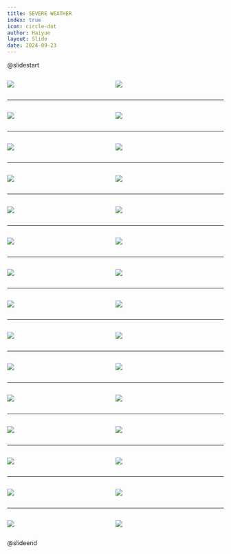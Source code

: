```yaml
---
title: SEVERE WEATHER
index: true
icon: circle-dot
author: Haiyue
layout: Slide
date: 2024-09-23
---
```

 
@slidestart

<div style="display:flex">
<div style="flex:1">

![](https://raw.githubusercontent.com/yclord/reading/refs/heads/master/english/Level-T/SEVERE%20WEATHER/001.webp)
</div>
<div style="flex:1">

![](https://raw.githubusercontent.com/yclord/reading/refs/heads/master/english/Level-T/SEVERE%20WEATHER/002.webp)
</div>
</div>

---

<div style="display:flex">
<div style="flex:1">

![](https://raw.githubusercontent.com/yclord/reading/refs/heads/master/english/Level-T/SEVERE%20WEATHER/003.webp)
</div>
<div style="flex:1">

![](https://raw.githubusercontent.com/yclord/reading/refs/heads/master/english/Level-T/SEVERE%20WEATHER/004.webp)
</div>
</div>

---

<div style="display:flex">
<div style="flex:1">

![](https://raw.githubusercontent.com/yclord/reading/refs/heads/master/english/Level-T/SEVERE%20WEATHER/005.webp)
</div>
<div style="flex:1">

![](https://raw.githubusercontent.com/yclord/reading/refs/heads/master/english/Level-T/SEVERE%20WEATHER/006.webp)
</div>
</div>

---

<div style="display:flex">
<div style="flex:1">

![](https://raw.githubusercontent.com/yclord/reading/refs/heads/master/english/Level-T/SEVERE%20WEATHER/007.webp)
</div>
<div style="flex:1">

![](https://raw.githubusercontent.com/yclord/reading/refs/heads/master/english/Level-T/SEVERE%20WEATHER/008.webp)
</div>
</div>

---

<div style="display:flex">
<div style="flex:1">

![](https://raw.githubusercontent.com/yclord/reading/refs/heads/master/english/Level-T/SEVERE%20WEATHER/009.webp)
</div>
<div style="flex:1">

![](https://raw.githubusercontent.com/yclord/reading/refs/heads/master/english/Level-T/SEVERE%20WEATHER/010.webp)
</div>
</div>

---

<div style="display:flex">
<div style="flex:1">

![](https://raw.githubusercontent.com/yclord/reading/refs/heads/master/english/Level-T/SEVERE%20WEATHER/011.webp)
</div>
<div style="flex:1">

![](https://raw.githubusercontent.com/yclord/reading/refs/heads/master/english/Level-T/SEVERE%20WEATHER/012.webp)
</div>
</div>

---

<div style="display:flex">
<div style="flex:1">

![](https://raw.githubusercontent.com/yclord/reading/refs/heads/master/english/Level-T/SEVERE%20WEATHER/013.webp)
</div>
<div style="flex:1">

![](https://raw.githubusercontent.com/yclord/reading/refs/heads/master/english/Level-T/SEVERE%20WEATHER/014.webp)
</div>
</div>

---

<div style="display:flex">
<div style="flex:1">

![](https://raw.githubusercontent.com/yclord/reading/refs/heads/master/english/Level-T/SEVERE%20WEATHER/015.webp)
</div>
<div style="flex:1">

![](https://raw.githubusercontent.com/yclord/reading/refs/heads/master/english/Level-T/SEVERE%20WEATHER/016.webp)
</div>
</div>

---

<div style="display:flex">
<div style="flex:1">

![](https://raw.githubusercontent.com/yclord/reading/refs/heads/master/english/Level-T/SEVERE%20WEATHER/017.webp)
</div>
<div style="flex:1">

![](https://raw.githubusercontent.com/yclord/reading/refs/heads/master/english/Level-T/SEVERE%20WEATHER/018.webp)
</div>
</div>

---

<div style="display:flex">
<div style="flex:1">

![](https://raw.githubusercontent.com/yclord/reading/refs/heads/master/english/Level-T/SEVERE%20WEATHER/019.webp)
</div>
<div style="flex:1">

![](https://raw.githubusercontent.com/yclord/reading/refs/heads/master/english/Level-T/SEVERE%20WEATHER/020.webp)
</div>
</div>

---

<div style="display:flex">
<div style="flex:1">

![](https://raw.githubusercontent.com/yclord/reading/refs/heads/master/english/Level-T/SEVERE%20WEATHER/021.webp)
</div>
<div style="flex:1">

![](https://raw.githubusercontent.com/yclord/reading/refs/heads/master/english/Level-T/SEVERE%20WEATHER/022.webp)
</div>
</div>

---

<div style="display:flex">
<div style="flex:1">

![](https://raw.githubusercontent.com/yclord/reading/refs/heads/master/english/Level-T/SEVERE%20WEATHER/023.webp)
</div>
<div style="flex:1">

![](https://raw.githubusercontent.com/yclord/reading/refs/heads/master/english/Level-T/SEVERE%20WEATHER/024.webp)
</div>
</div>

---

<div style="display:flex">
<div style="flex:1">

![](https://raw.githubusercontent.com/yclord/reading/refs/heads/master/english/Level-T/SEVERE%20WEATHER/025.webp)
</div>
<div style="flex:1">

![](https://raw.githubusercontent.com/yclord/reading/refs/heads/master/english/Level-T/SEVERE%20WEATHER/026.webp)
</div>
</div>

---

<div style="display:flex">
<div style="flex:1">

![](https://raw.githubusercontent.com/yclord/reading/refs/heads/master/english/Level-T/SEVERE%20WEATHER/027.webp)
</div>
<div style="flex:1">

![](https://raw.githubusercontent.com/yclord/reading/refs/heads/master/english/Level-T/SEVERE%20WEATHER/028.webp)
</div>
</div>

---

<div style="display:flex">
<div style="flex:1">

![](https://raw.githubusercontent.com/yclord/reading/refs/heads/master/english/Level-T/SEVERE%20WEATHER/029.webp)
</div>
<div style="flex:1">

![](https://raw.githubusercontent.com/yclord/reading/refs/heads/master/english/Level-T/SEVERE%20WEATHER/030.webp)
</div>
</div>

@slideend